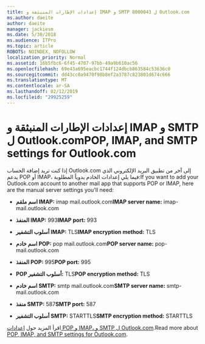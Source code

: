 ```yaml
---
title: إعدادات الإطارات المنبثقة و IMAP و SMTP 8000043 ل Outlook.com
ms.author: daeite
author: daeite
manager: jackiesm
ms.date: 5/30/2018
ms.audience: ITPro
ms.topic: article
ROBOTS: NOINDEX, NOFOLLOW
localization_priority: Normal
ms.assetid: 16b5fbc6-6f45-4707-97bb-49a9b610ac56
ms.openlocfilehash: 69e43a695eacbc1744f124dbcb863584c53636c0
ms.sourcegitcommit: dd43cc0a9470f98b8ef2a3787c823801d674c666
ms.translationtype: MT
ms.contentlocale: ar-SA
ms.lasthandoff: 02/12/2019
ms.locfileid: "29925259"
---
```

# <a name="pop-imap-and-smtp-settings-for-outlookcom"></a><span data-ttu-id="c47e3-102">إعدادات الإطارات المنبثقة و IMAP و SMTP ل Outlook.com</span><span class="sxs-lookup"><span data-stu-id="c47e3-102">POP, IMAP, and SMTP settings for Outlook.com</span></span>

<span data-ttu-id="c47e3-103">إذا كنت تريد إضافة الحساب Outlook.com إلى آخر من تطبيق البريد الإلكتروني الذي يدعم POP أو IMAP، فيما يلي إعدادات الخادم يدوياً المطلوبة:</span><span class="sxs-lookup"><span data-stu-id="c47e3-103">If you want to add your Outlook.com account to another mail app that supports POP or IMAP, here are the manual server settings you'll need:</span></span>
  
- <span data-ttu-id="c47e3-104">**اسم ملقم IMAP:** imap mail.outlook.com</span><span class="sxs-lookup"><span data-stu-id="c47e3-104">**IMAP server name:** imap-mail.outlook.com</span></span> 
    
- <span data-ttu-id="c47e3-105">**المنفذ IMAP:** 993</span><span class="sxs-lookup"><span data-stu-id="c47e3-105">**IMAP port:** 993</span></span> 
    
- <span data-ttu-id="c47e3-106">**أسلوب التشفير IMAP:** TLS</span><span class="sxs-lookup"><span data-stu-id="c47e3-106">**IMAP encryption method:** TLS</span></span> 
    
- <span data-ttu-id="c47e3-107">**اسم خادم POP:** pop mail.outlook.com</span><span class="sxs-lookup"><span data-stu-id="c47e3-107">**POP server name:** pop-mail.outlook.com</span></span> 
    
- <span data-ttu-id="c47e3-108">**المنفذ POP:** 995</span><span class="sxs-lookup"><span data-stu-id="c47e3-108">**POP port:** 995</span></span> 
    
- <span data-ttu-id="c47e3-109">**POP أسلوب التشفير:** TLS</span><span class="sxs-lookup"><span data-stu-id="c47e3-109">**POP encryption method:** TLS</span></span> 
    
- <span data-ttu-id="c47e3-110">**اسم خادم SMTP:** smtp mail.outlook.com</span><span class="sxs-lookup"><span data-stu-id="c47e3-110">**SMTP server name:** smtp-mail.outlook.com</span></span> 
    
- <span data-ttu-id="c47e3-111">**منفذ SMTP:** 587</span><span class="sxs-lookup"><span data-stu-id="c47e3-111">**SMTP port:** 587</span></span> 
    
- <span data-ttu-id="c47e3-112">**أسلوب التشفير SMTP:** STARTTLS</span><span class="sxs-lookup"><span data-stu-id="c47e3-112">**SMTP encryption method:** STARTTLS</span></span> 
    
<span data-ttu-id="c47e3-113">اقرأ المزيد حول [إعدادات POP و IMAP، و SMTP ل Outlook.com](https://go.microsoft.com/fwlink/p/?linkid=2001402&amp;clcid=0x409).</span><span class="sxs-lookup"><span data-stu-id="c47e3-113">Read more about [POP, IMAP, and SMTP settings for Outlook.com](https://go.microsoft.com/fwlink/p/?linkid=2001402&amp;clcid=0x409).</span></span>
  

